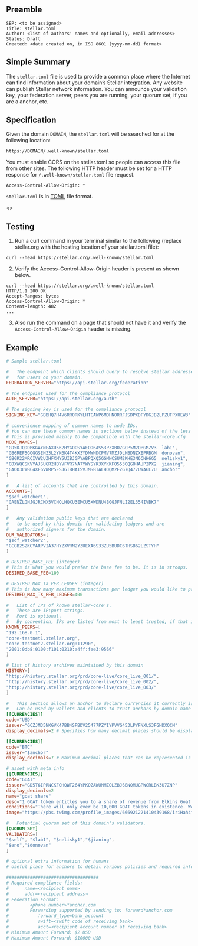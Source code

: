 ## Preamble

```
SEP: <to be assigned>
Title: stellar.toml
Author: <list of authors' names and optionally, email addresses>
Status: Draft
Created: <date created on, in ISO 8601 (yyyy-mm-dd) format>
```

## Simple Summary

The `stellar.toml` file is used to provide a common place where the Internet can find information about your domain’s Stellar integration. Any website can publish Stellar network information. You can announce your validation key, your federation server, peers you are running, your quorum set, if you are a anchor, etc.

## Specification

Given the domain `DOMAIN`, the `stellar.toml` will be searched for at the following location:

```
https://DOMAIN/.well-known/stellar.toml
```

You must enable CORS on the stellar.toml so people can access this file from other sites. The following HTTP header must be set for a HTTP response for `/.well-known/stellar.toml` file request.

```
Access-Control-Allow-Origin: *
```

`stellar.toml` is in [TOML](https://github.com/toml-lang/toml) file format.

<<List of fields here>>

## Testing

1. Run a curl command in your terminal similar to the following (replace stellar.org with the hosting location of your stellar.toml file):

```
curl --head https://stellar.org/.well-known/stellar.toml
```

2. Verify the Access-Control-Allow-Origin header is present as shown below.

```
curl --head https://stellar.org/.well-known/stellar.toml
HTTP/1.1 200 OK
Accept-Ranges: bytes
Access-Control-Allow-Origin: *
Content-length: 482
...
```

3. Also run the command on a page that should not have it and verify the `Access-Control-Allow-Origin` header is missing.

## Example

```toml
# Sample stellar.toml

#   The endpoint which clients should query to resolve stellar addresses
#   for users on your domain.
FEDERATION_SERVER="https://api.stellar.org/federation"

# The endpoint used for the compliance protocol
AUTH_SERVER="https://api.stellar.org/auth"

# The signing key is used for the compliance protocol
SIGNING_KEY="GBBHQ7H4V6RRORKYLHTCAWP6MOHNORRFJSDPXDFYDGJB2LPZUFPXUEW3"

# convenience mapping of common names to node IDs.
# You can use these common names in sections below instead of the less friendly nodeID.
# This is provided mainly to be compatible with the stellar-core.cfg
NODE_NAMES=[
"GD5DJQDDBKGAYNEAXU562HYGOOSYAEOO6AS53PZXBOZGCP5M2OPGMZV3  lab1",
"GB6REF5GOGGSEHZ3L2YK6K4T4KX3YDMWHDCPMV7MZJDLHBDNZXEPRBGM  donovan",
"GBGR22MRCIVW2UZHFXMY5UIBJGPYABPQXQ5GGMNCSUM2KHE3N6CNH6G5  nelisky1",
"GDXWQCSKVYAJSUGR2HBYVFVR7NA7YWYSYK3XYKKFO553OQGOHAUP2PX2  jianing",
"GAOO3LWBC4XF6VWRP5ESJ6IBHAISVJMSBTALHOQM2EZG7Q477UWA6L7U  anchor"
]

#   A list of accounts that are controlled by this domain.
ACCOUNTS=[
"$sdf_watcher1",
"GAENZLGHJGJRCMX5VCHOLHQXU3EMCU5XWDNU4BGGJFNLI2EL354IVBK7"
]

#   Any validation public keys that are declared
#   to be used by this domain for validating ledgers and are
#   authorized signers for the domain.
OUR_VALIDATORS=[
"$sdf_watcher2",
"GCGB2S2KGYARPVIA37HYZXVRM2YZUEXA6S33ZU5BUDC6THSB62LZSTYH"
]

# DESIRED_BASE_FEE (integer)
# This is what you would prefer the base fee to be. It is in stroops.
DESIRED_BASE_FEE=100

# DESIRED_MAX_TX_PER_LEDGER (integer)
# This is how many maximum transactions per ledger you would like to process.
DESIRED_MAX_TX_PER_LEDGER=400

#   List of IPs of known stellar-core's.
#   These are IP:port strings.
#   Port is optional.
#   By convention, IPs are listed from most to least trusted, if that information is known.
KNOWN_PEERS=[
"192.168.0.1",
"core-testnet1.stellar.org",
"core-testnet2.stellar.org:11290",
"2001:0db8:0100:f101:0210:a4ff:fee3:9566"
]

# list of history archives maintained by this domain
HISTORY=[
"http://history.stellar.org/prd/core-live/core_live_001/",
"http://history.stellar.org/prd/core-live/core_live_002/",
"http://history.stellar.org/prd/core-live/core_live_003/"
]

#   This section allows an anchor to declare currencies it currently issues.
#   Can be used by wallets and clients to trust anchors by domain name
[[CURRENCIES]]
code="USD"
issuer="GCZJM35NKGVK47BB4SPBDV25477PZYIYPVVG453LPYFNXLS3FGHDXOCM"
display_decimals=2 # Specifies how many decimal places should be displayed by clients to end users.

[[CURRENCIES]]
code="BTC"
issuer="$anchor"
display_decimals=7 # Maximum decimal places that can be represented is 7

# asset with meta info
[[CURRENCIES]]
code="GOAT"
issuer="GD5T6IPRNCKFOHQWT264YPKOZAWUMMZOLZBJ6BNQMUGPWGRLBK3U7ZNP"
display_decimals=2
name="goat share"
desc="1 GOAT token entitles you to a share of revenue from Elkins Goat Farm."
conditions="There will only ever be 10,000 GOAT tokens in existence. We will distribute the revenue share annually on Jan. 15th"
image="https://pbs.twimg.com/profile_images/666921221410439168/iriHah4f.jpg"

#   Potential quorum set of this domain's validators.
[QUORUM_SET]
VALIDATORS=[
"$self", "$lab1", "$nelisky1","$jianing",
"$eno","$donovan"
]

# optional extra information for humans
# Useful place for anchors to detail various policies and required info

###################################
# Required compliance fields:
#      name=<recipient name>
#      addr=<recipient address>
# Federation Format:  
#        <phone number>*anchor.com
#        Forwarding supported by sending to: forward*anchor.com
#           forward_type=bank_account
#           swift=<swift code of receiving bank>
#           acct=<recipient account number at receiving bank>
# Minimum Amount Forward: $2 USD
# Maximum Amount Forward: $10000 USD

```
